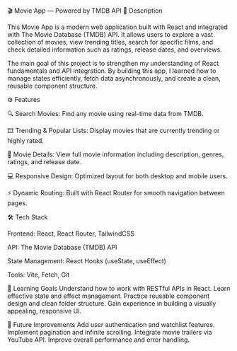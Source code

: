 🎬 Movie App — Powered by TMDB API
🧩 Description

This Movie App is a modern web application built with React and integrated with The Movie Database (TMDB) API. It allows users to explore a vast collection of movies, view trending titles, search for specific films, and check detailed information such as ratings, release dates, and overviews.

The main goal of this project is to strengthen my understanding of React fundamentals and API integration. By building this app, I learned how to manage states efficiently, fetch data asynchronously, and create a clean, reusable component structure.

⚙️ Features

  🔍 Search Movies: Find any movie using real-time data from TMDB.
  
  🎞️ Trending & Popular Lists: Display movies that are currently trending or highly rated.
  
  📄 Movie Details: View full movie information including description, genres, ratings, and release date.
  
  💻 Responsive Design: Optimized layout for both desktop and mobile users.
  
  ⚡ Dynamic Routing: Built with React Router for smooth navigation between pages.

🛠️ Tech Stack

  Frontend: React, React Router, TailwindCSS
  
  API: The Movie Database (TMDB) API
  
  State Management: React Hooks (useState, useEffect)
  
  Tools: Vite, Fetch, Git

🎯 Learning Goals
  Understand how to work with RESTful APIs in React.
  Learn effective state and effect management.
  Practice reusable component design and clean folder structure.
  Gain experience in building a visually appealing, responsive UI.

🚀 Future Improvements
  Add user authentication and watchlist features.
  Implement pagination and infinite scrolling.
  Integrate movie trailers via YouTube API.
  Improve overall performance and error handling.
